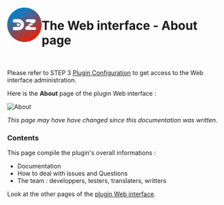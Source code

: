 <a href="Home.md"><img align="left" width="80" height="80" src="../Images/zigbee4domoticz-logo.png" alt="Logo"></a>

# The Web interface - About page

</br>

Please refer to STEP 3 [Plugin Configuration](Plugin_Configuration.md) to get access to the Web interface administration.

Here is the __About__ page of the plugin Web interface :

![About](../Images/EN_WebUI-About.png)

*This page may have have changed since this documentation was written.*

### Contents

This page compile the plugin's overall informations :

* Documentation
* How to deal with issues and Questions
* The team : developpers, testers, translaters, writters


Look at the other pages of the [plugin Web interface](Home.md#plugins-web-interface).
